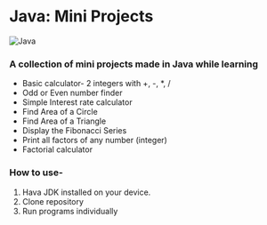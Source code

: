 # Java: Mini Projects
![Java](https://img.shields.io/badge/java-%23ED8B00.svg?style=for-the-badge&logo=java&logoColor=white)

### A collection of mini projects made in Java while learning

- Basic calculator- 2 integers with +, -, *, / 
- Odd or Even number finder
- Simple Interest rate calculator
- Find Area of a Circle
- Find Area of a Triangle
- Display the Fibonacci Series
- Print all factors of any number (integer)
- Factorial calculator

### How to use-

1. Hava JDK installed on your device.
2. Clone repository
3. Run programs individually
